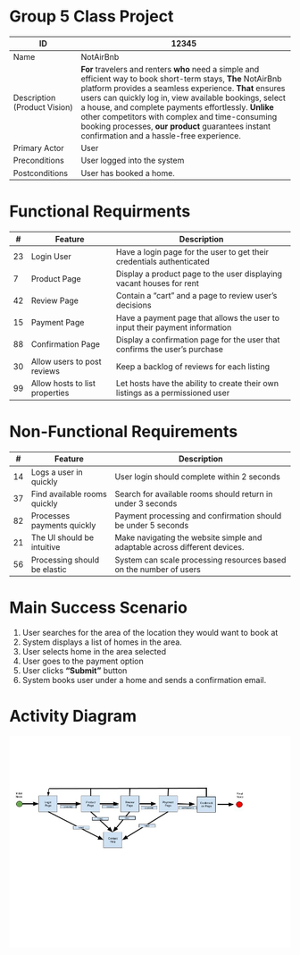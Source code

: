 # Group 5 Class Project

| ID | 12345 |
| ----------- | ----------- |
| Name | NotAirBnb |
| Description (Product Vision) | **For** travelers and renters **who** need a simple and efficient way to book short-term stays, **The** NotAirBnb platform provides a seamless experience. **That** ensures users can quickly log in, view available bookings, select a house, and complete payments effortlessly. **Unlike** other competitors with complex and time-consuming booking processes, **our product** guarantees instant confirmation and a hassle-free experience.   |
| Primary Actor | User |
| Preconditions | User logged into the system |
| Postconditions | User has booked a home. |

# Functional Requirments
| #   | Feature                         | Description |
|-----|---------------------------------|-------------|
| 23  | Login User                      | Have a login page for the user to get their credentials authenticated |
| 7   | Product Page                     | Display a product page to the user displaying vacant houses for rent |
| 42  | Review Page                      | Contain a “cart” and a page to review user’s decisions |
| 15  | Payment Page                     | Have a payment page that allows the user to input their payment information |
| 88  | Confirmation Page                | Display a confirmation page for the user that confirms the user’s purchase |
| 30  | Allow users to post reviews      | Keep a backlog of reviews for each listing |
| 99  | Allow hosts to list properties   | Let hosts have the ability to create their own listings as a permissioned user |



# Non-Functional Requirements
| #   | Feature                          | Description |
|-----|----------------------------------|-------------|
| 14  | Logs a user in quickly           | User login should complete within 2 seconds |
| 37  | Find available rooms quickly     | Search for available rooms should return in under 3 seconds |
| 82  | Processes payments quickly       | Payment processing and confirmation should be under 5 seconds |
| 21  | The UI should be intuitive       | Make navigating the website simple and adaptable across different devices. |
| 56  | Processing should be elastic     | System can scale processing resources based on the number of users |



# Main Success Scenario  
1. User searches for the area of the location they would want to book at
2. System displays a list of homes in the area.
3. User selects home in the area selected 
4. User goes to the payment option
5. User clicks **“Submit”** button
6. System books user under a home and sends a confirmation email.

# Activity Diagram
![Logo](Group%205%20UML%20Software.jpg)
